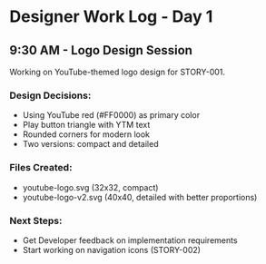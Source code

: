 # Designer Work Log - Day 1

## 9:30 AM - Logo Design Session
Working on YouTube-themed logo design for STORY-001.

### Design Decisions:
- Using YouTube red (#FF0000) as primary color
- Play button triangle with YTM text
- Rounded corners for modern look
- Two versions: compact and detailed

### Files Created:
- youtube-logo.svg (32x32, compact)
- youtube-logo-v2.svg (40x40, detailed with better proportions)

### Next Steps:
- Get Developer feedback on implementation requirements
- Start working on navigation icons (STORY-002)
